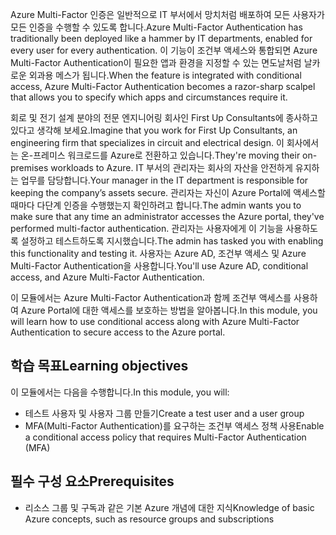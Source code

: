 <span data-ttu-id="5f5eb-101">Azure Multi-Factor 인증은 일반적으로 IT 부서에서 망치처럼 배포하여 모든 사용자가 모든 인증을 수행할 수 있도록 합니다.</span><span class="sxs-lookup"><span data-stu-id="5f5eb-101">Azure Multi-Factor Authentication has traditionally been deployed like a hammer by IT departments, enabled for every user for every authentication.</span></span> <span data-ttu-id="5f5eb-102">이 기능이 조건부 액세스와 통합되면 Azure Multi-Factor Authentication이 필요한 앱과 환경을 지정할 수 있는 면도날처럼 날카로운 외과용 메스가 됩니다.</span><span class="sxs-lookup"><span data-stu-id="5f5eb-102">When the feature is integrated with conditional access, Azure Multi-Factor Authentication becomes a razor-sharp scalpel that allows you to specify which apps and circumstances require it.</span></span>

<span data-ttu-id="5f5eb-103">회로 및 전기 설계 분야의 전문 엔지니어링 회사인 First Up Consultants에 종사하고 있다고 생각해 보세요.</span><span class="sxs-lookup"><span data-stu-id="5f5eb-103">Imagine that you work for First Up Consultants, an engineering firm that specializes in circuit and electrical design.</span></span> <span data-ttu-id="5f5eb-104">이 회사에서는 온-프레미스 워크로드를 Azure로 전환하고 있습니다.</span><span class="sxs-lookup"><span data-stu-id="5f5eb-104">They're moving their on-premises workloads to Azure.</span></span> <span data-ttu-id="5f5eb-105">IT 부서의 관리자는 회사의 자산을 안전하게 유지하는 업무를 담당합니다.</span><span class="sxs-lookup"><span data-stu-id="5f5eb-105">Your manager in the IT department is responsible for keeping the company’s assets secure.</span></span> <span data-ttu-id="5f5eb-106">관리자는 자신이 Azure Portal에 액세스할 때마다 다단계 인증을 수행했는지 확인하려고 합니다.</span><span class="sxs-lookup"><span data-stu-id="5f5eb-106">The admin wants you to make sure that any time an administrator accesses the Azure portal, they've performed multi-factor authentication.</span></span> <span data-ttu-id="5f5eb-107">관리자는 사용자에게 이 기능을 사용하도록 설정하고 테스트하도록 지시했습니다.</span><span class="sxs-lookup"><span data-stu-id="5f5eb-107">The admin has tasked you with enabling this functionality and testing it.</span></span> <span data-ttu-id="5f5eb-108">사용자는 Azure AD, 조건부 액세스 및 Azure Multi-Factor Authentication을 사용합니다.</span><span class="sxs-lookup"><span data-stu-id="5f5eb-108">You'll use Azure AD, conditional access, and Azure Multi-Factor Authentication.</span></span>

<span data-ttu-id="5f5eb-109">이 모듈에서는 Azure Multi-Factor Authentication과 함께 조건부 액세스를 사용하여 Azure Portal에 대한 액세스를 보호하는 방법을 알아봅니다.</span><span class="sxs-lookup"><span data-stu-id="5f5eb-109">In this module, you will learn how to use conditional access along with Azure Multi-Factor Authentication to secure access to the Azure portal.</span></span>

## <a name="learning-objectives"></a><span data-ttu-id="5f5eb-110">학습 목표</span><span class="sxs-lookup"><span data-stu-id="5f5eb-110">Learning objectives</span></span>

<span data-ttu-id="5f5eb-111">이 모듈에서는 다음을 수행합니다.</span><span class="sxs-lookup"><span data-stu-id="5f5eb-111">In this module, you will:</span></span>

- <span data-ttu-id="5f5eb-112">테스트 사용자 및 사용자 그룹 만들기</span><span class="sxs-lookup"><span data-stu-id="5f5eb-112">Create a test user and a user group</span></span>
- <span data-ttu-id="5f5eb-113">MFA(Multi-Factor Authentication)를 요구하는 조건부 액세스 정책 사용</span><span class="sxs-lookup"><span data-stu-id="5f5eb-113">Enable a conditional access policy that requires Multi-Factor Authentication (MFA)</span></span>

## <a name="prerequisites"></a><span data-ttu-id="5f5eb-114">필수 구성 요소</span><span class="sxs-lookup"><span data-stu-id="5f5eb-114">Prerequisites</span></span>  

- <span data-ttu-id="5f5eb-115">리소스 그룹 및 구독과 같은 기본 Azure 개념에 대한 지식</span><span class="sxs-lookup"><span data-stu-id="5f5eb-115">Knowledge of basic Azure concepts, such as resource groups and subscriptions</span></span>